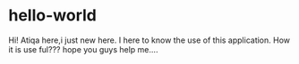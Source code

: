 # hello-world
Hi!
Atiqa here,i just new here.
I here to know the use of this application. 
How it is use ful???
hope you guys help me....
